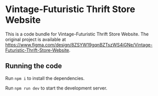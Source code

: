 
  # Vintage-Futuristic Thrift Store Website

  This is a code bundle for Vintage-Futuristic Thrift Store Website. The original project is available at https://www.figma.com/design/8ZSYW19gqnBZTszWS4iGNe/Vintage-Futuristic-Thrift-Store-Website.

  ## Running the code

  Run `npm i` to install the dependencies.

  Run `npm run dev` to start the development server.
  